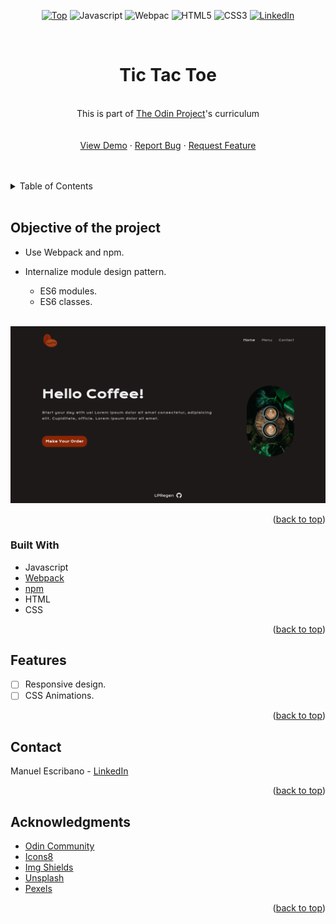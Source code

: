 <div id="top" align="center">

[![Top][top-shield]][top-url]
![Javascript][js-shield]
![Webpac][webpack-shield]
![HTML5][html-shield]
![CSS3][css-shield]
[![LinkedIn][linkedin-shield]][linkedin-url]

</div>

<br />
<div align="center">
<h1 align="center">Tic Tac Toe</h3>

  <p align="center">
      <br />
    This is part of <a href="https://www.theodinproject.com/">The Odin Project</a>'s curriculum
    <br />
    <br />
    <br />
    <a href="https://lpregen.github.io/restaurant/">View Demo</a>
    ·
    <a href="https://github.com/LPRegen/restaurant/issues">Report Bug</a>
    ·
    <a href="https://github.com/LPRegen/restaurant/issues">Request Feature</a>
    <br />
    <br />
    <br />

  </p>
</div>

<details>
  <summary>Table of Contents</summary>
  <ol>
    <li>
      <a href="#about-of-the-project">Objective of the project</a>
      <ul>
        <li><a href="#built-with">Built With</a></li>
      </ul>
    </li>
    <li><a href="#features">Features</a></li>
    <li><a href="#contact">Contact</a></li>
    <li><a href="#acknowledgments">Acknowledgments</a></li>
  </ol>
</details>
    <br />

## Objective of the project

- Use Webpack and npm.
- Internalize module design pattern.

  - ES6 modules.
  - ES6 classes.

  <br />

[![Product Name Screen Shot][product-screenshot]](https://github.com/LPRegen/restaurant/blob/main/image/restaurant-home.png)

<p align="right">(<a href="#top">back to top</a>)</p>

### Built With

- Javascript
- [Webpack](https://webpack.js.org/)
- [npm](https://www.npmjs.com/)
- HTML
- CSS

<p align="right">(<a href="#top">back to top</a>)</p>

## Features

- [ ] Responsive design.
- [ ] CSS Animations.

<p align="right">(<a href="#top">back to top</a>)</p>

## Contact

Manuel Escribano - [LinkedIn](https://www.linkedin.com/in/manuel-escribano-639199151/)

<p align="right">(<a href="#top">back to top</a>)</p>

## Acknowledgments

- [Odin Community](https://www.theodinproject.com/)
- [Icons8](https://icons8.com/)
- [Img Shields](https://shields.io/)
- [Unsplash](https://unsplash.com/)
- [Pexels](https://pexels.com/)

<p align="right">(<a href="#top">back to top</a>)</p>

[linkedin-shield]: https://img.shields.io/badge/-LinkedIn-black.svg?style=for-the-badge&logo=linkedin&colorB=555
[linkedin-url]: https://www.linkedin.com/in/manuel-escribano-639199151/
[product-screenshot]: ./image/restaurant-home.png
[top-shield]: https://img.shields.io/badge/TOP-The%20Odin%20Project-orange?style=for-the-badge
[top-url]: https://www.theodinproject.com/
[js-shield]: https://img.shields.io/badge/javascript-%23323330.svg?style=for-the-badge&logo=javascript&logoColor=%23F7DF1E
[html-shield]: https://img.shields.io/badge/html5-%23E34F26.svg?style=for-the-badge&logo=html5&logoColor=white
[css-shield]: https://img.shields.io/badge/css3-%231572B6.svg?style=for-the-badge&logo=css3&logoColor=white?
[webpack-shield]: https://img.shields.io/badge/Webpack-blue?style=for-the-badge&logo=appveyor
